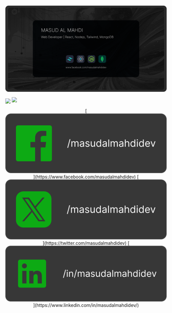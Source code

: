 
![Masud Al Mahdi - Web Developer | React, Nodejs, Tailwind, Mongodb](imgs/cover.svg)

<img align="center" src="http://github-profile-summary-cards.vercel.app/api/cards/profile-details?username=masud-almahdi-dev&theme=github_dark">
<img src="http://github-profile-summary-cards.vercel.app/api/cards/stats?username=masud-almahdi-dev&theme=github_dark">

<p align="center">
[<img src="/imgs/fb.svg">](https://www.facebook.com/masudalmahdidev)
[<img src="/imgs/tw.svg">](https://twitter.com/masudalmahdidev)
[<img src="/imgs/lin.svg">](https://www.linkedin.com/in/masudalmahdidev/)
</p>
<!--
**masud-almahdi-dev/masud-almahdi-dev** is a ✨ _special_ ✨ repository because its `README.md` (this file) appears on your GitHub profile.

Here are some ideas to get you started:

- 🔭 I’m currently working on ...
- 🌱 I’m currently learning ...
- 👯 I’m looking to collaborate on ...
- 🤔 I’m looking for help with ...
- 💬 Ask me about ...
- 📫 How to reach me: ...
- 😄 Pronouns: ...
- ⚡ Fun fact: ...
-->
